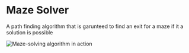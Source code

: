 # Maze Solver

A path finding algorithm that is garunteed to find an exit for a maze if it a solution is possible



![Maze-solving algorithm in action](https://github.com/davidlee49/Maze-Solver/blob/main/Pathfinding%20Maze.gif)
